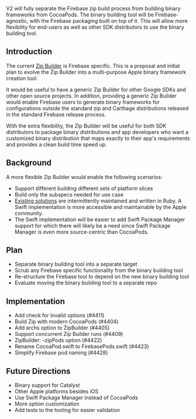V2 will fully separate the Firebase zip build process from building binary frameworks
from CocoaPods. The binary building tool will be Firebase-agnostic, with the Firebase
packaging built on top of it. This will allow more flexibility for end-users as well as
other SDK distributors to use the binary building tool.

## Introduction

The current [Zip Builder](https://github.com/firebase/firebase-ios-sdk/tree/master/ZipBuilder)
is Firebase specific. This is a proposal and initial plan to evolve the Zip Builder into a
multi-purpose Apple binary framework creation tool.

It would be useful to have a generic Zip Builder for other Google SDKs and other open
source projects. In addition, providing a generic Zip Builder would enable Firebase users
to generate binary frameworks for configurations outside the standard zip and Carthage
distributions released in the standard Firebase release process.

With the extra flexibility, the Zip Builder will be useful for both SDK distributors
to package binary distributions and app developers who want a customized binary
distribution that maps exactly to their app's requirements and provides a clean
build time speed up.


## Background

A more flexible Zip Builder would enable the following scenarios:

  * Support different building different sets of platform slices
  * Build only the subspecs needed for use case
  * [Existing solutions](https://github.com/firebase/firebase-ios-sdk/issues/4284#issuecomment-552677044)
  are intermittently maintained and written in Ruby. A Swift implementation is
  more accessible and maintainable by the Apple community.
  * The Swift implementation will be easier to add Swift Package Manager support for which
  there will likely be a need since Swift Package Manager is even more source-centric than
  CocoaPods.

## Plan
  * Separate binary building tool into a separate target
  * Scrub any Firebase specific functionality from the binary building tool
  * Re-structure the Firebase tool to depend on the new binary building tool
  * Evaluate moving the binary building tool to a separate repo

## Implementation
  * Add check for invalid options (#4411)
  * Build Zip with modern CocoaPods (#4404)
  * Add archs option to ZipBuilder (#4405)
  * Support concurrent Zip Builder runs (#4409)
  * ZipBuilder: -zipPods option (#4422)
  * Rename CocoaPod.swift to FirebasePods.swift (#4423)
  * Simplify Firebase pod naming (#4428)

## Future Directions

  * Binary support for Catalyst
  * Other Apple platforms besides iOS
  * Use Swift Package Manager instead of CocoaPods
  * More option customization
  * Add tests to the tooling for easier validation
